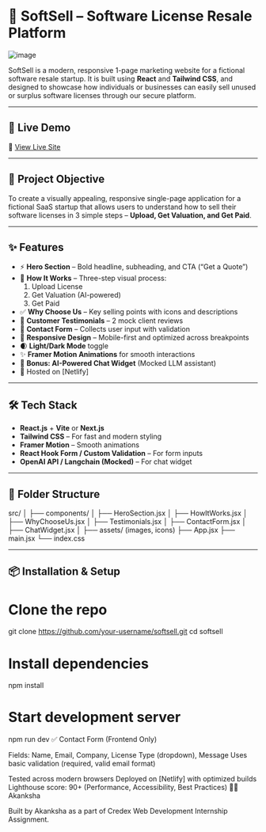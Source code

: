 # 🧾 SoftSell – Software License Resale Platform
![image](https://github.com/user-attachments/assets/bff40379-412f-48bf-b003-48203c651582)


SoftSell is a modern, responsive 1-page marketing website for a fictional software resale startup. It is built using **React** and **Tailwind CSS**, and designed to showcase how individuals or businesses can easily sell unused or surplus software licenses through our secure platform.

---

## 🚀 Live Demo

🔗 [View Live Site](https://softssell.netlify.app)

---

## 📌 Project Objective

To create a visually appealing, responsive single-page application for a fictional SaaS startup that allows users to understand how to sell their software licenses in 3 simple steps – **Upload, Get Valuation, and Get Paid**.

---

## ✨ Features

- ⚡ **Hero Section** – Bold headline, subheading, and CTA (“Get a Quote”)
- 🔄 **How It Works** – Three-step visual process:
  1. Upload License
  2. Get Valuation (AI-powered)
  3. Get Paid
- ✅ **Why Choose Us** – Key selling points with icons and descriptions
- 🌟 **Customer Testimonials** – 2 mock client reviews
- 📝 **Contact Form** – Collects user input with validation
- 🎨 **Responsive Design** – Mobile-first and optimized across breakpoints
- 🌒 **Light/Dark Mode** toggle
- ✨ **Framer Motion Animations** for smooth interactions
- 💬 **Bonus: AI-Powered Chat Widget** (Mocked LLM assistant)
- 📱 Hosted on [Netlify]

---

## 🛠️ Tech Stack

- **React.js** + **Vite** or **Next.js**
- **Tailwind CSS** – For fast and modern styling
- **Framer Motion** – Smooth animations
- **React Hook Form / Custom Validation** – For form inputs
- **OpenAI API / Langchain (Mocked)** – For chat widget

---

## 🧠 Folder Structure

src/
│
├── components/
│ ├── HeroSection.jsx
│ ├── HowItWorks.jsx
│ ├── WhyChooseUs.jsx
│ ├── Testimonials.jsx
│ ├── ContactForm.jsx
│ ├── ChatWidget.jsx
│
├── assets/ (images, icons)
├── App.jsx
├── main.jsx
└── index.css


---

## 📦 Installation & Setup


# Clone the repo
git clone https://github.com/your-username/softsell.git
cd softsell

# Install dependencies
npm install

# Start development server
npm run dev
✅ Contact Form (Frontend Only)

Fields: Name, Email, Company, License Type (dropdown), Message
Uses basic validation (required, valid email format)

Tested across modern browsers
Deployed on [Netlify] with optimized builds
Lighthouse score: 90+ (Performance, Accessibility, Best Practices)
👨‍💻 Akanksha

Built by Akanksha as a part of Credex Web Development Internship Assignment.
